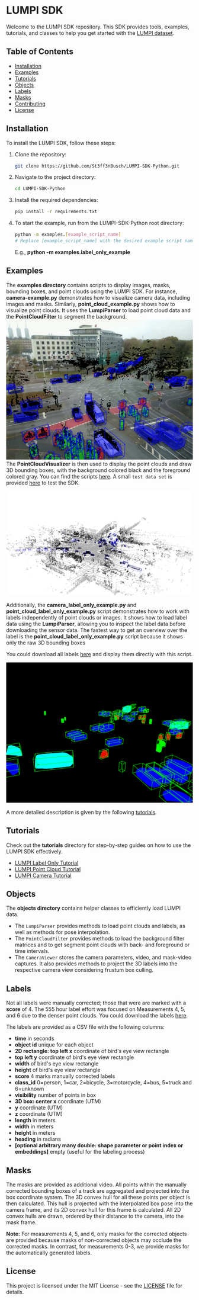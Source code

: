 # LUMPI SDK

Welcome to the LUMPI SDK repository. This SDK provides tools, examples, tutorials, and classes to help you get started with the [LUMPI dataset](https://data.uni-hannover.de/dataset/lumpi).

## Table of Contents
- [Installation](#installation)
- [Examples](#examples)
- [Tutorials](#tutorials)
- [Objects](#objects)
- [Labels](#labels)
- [Masks](#masks)
- [Contributing](#contributing)
- [License](#license)

## Installation
To install the LUMPI SDK, follow these steps:
1. Clone the repository:
    ```sh
    git clone https://github.com/St3ff3nBusch/LUMPI-SDK-Python.git
    ```
2. Navigate to the project directory:
    ```sh
    cd LUMPI-SDK-Python
    ```
3. Install the required dependencies:
    ```sh
    pip install -r requirements.txt
    ```
4. To start the example, run from the LUMPI-SDK-Python root directory:
    ```sh
    python -m examples.[example_script_name]
    # Replace [example_script_name] with the desired example script name
    ```
    E.g., **python -m examples.label_only_example**
## Examples
The **examples directory** contains scripts to display images, masks, bounding boxes, and point clouds using the LUMPI SDK. For instance, **camera-example.py** demonstrates how to visualize camera data, including images and masks. Similarly, **point_cloud_example.py** shows how to visualize point clouds. It uses the **LumpiParser** to load point cloud data and the **PointCloudFilter** to segment the background. 
  <img src="images/CameraExample.png" alt="Camera Impression" />
The **PointCloudVisualizer** is then used to display the point clouds and draw 3D bounding boxes, with the background colored black and the foreground colored gray. You can find the scripts [here](examples). A small `test data set` is provided [here](https://data.uni-hannover.de/vault/ikg/busch/LUMPI/test_data.zip) to test the SDK.<p float="left">
  <img src="images/PointCloudExample.png" alt="Point Cloud Impression" >
</p>


Additionally, the **camera_label_only_example.py** and **point_cloud_label_only_example.py** script demonstrates how to work with labels independently of point clouds or images. It shows how to load label data using the **LumpiParser**, allowing you to inspect the label data before downloading the sensor data. The fastest way to get an overview over the label is the **point_cloud_label_only_example.py** script because it shows only the raw 3D bounding boxes 

You could download all labels [here](https://data.uni-hannover.de/vault/ikg/busch/LUMPI/labels.zip) and display them directly with this script.
 
 <img src="images/LabelExample.png" alt="Label Only Impression"/>

A more detailed description is given by the following [tutorials](#tutorials).

## Tutorials
Check out the **tutorials** directory for step-by-step guides on how to use the LUMPI SDK effectively.
- [LUMPI Label Only Tutorial](notebooks/label_only_tutorial.ipynb)
- [LUMPI Point Cloud Tutorial](notebooks/point_cloud_tutorial.ipynb) 
- [LUMPI Camera Tutorial](notebooks/camera_tutorial.ipynb)

## Objects
The **objects directory** contains helper classes to efficiently load LUMPI data.
- The `LumpiParser` provides methods to load point clouds and labels, as well as methods for pose interpolation.
- The `PointCloudFilter` provides methods to load the background filter matrices and to get segment point clouds with back- and foreground or time intervals.
- The `CameraViewer` stores the camera parameters, video, and mask-video captures. It also provides methods to project the 3D labels into the respective camera view considering frustum box culling.

## Labels
Not all labels were manually corrected; those that were are marked with a **score** of 4.
The 555 hour label effort was focused on Measurements 4, 5, and 6 due to the denser point clouds.
You could download the labels [here](https://data.uni-hannover.de/vault/ikg/busch/LUMPI/labels.zip). 

The labels are provided as a CSV file with the following columns:
- **time** in seconds
- **object id** unique for each object
- **2D rectangle: top left x** coordinate of bird's eye view rectangle
- **top left y** coordinate of bird's eye view rectangle
- **width** of bird's eye view rectangle
- **height** of bird's eye view rectangle
- **score** 4 marks manually corrected labels
- **class_id**  0=person, 1=car, 2=bicycle, 3=motorcycle, 4=bus, 5=truck and 6=unknown
- **visibility** number of points in box
- **3D box: center x** coordinate (UTM)
- **y** coordinate (UTM)
- **z** coordinate (UTM)
- **length** in meters
- **width** in meters
- **height** in meters
- **heading** in radians
- **[optional arbitrary many double: shape parameter or point index or embeddings]** empty (useful for the labeling process)

## Masks
The masks are provided as additional video. All points within the manually corrected bounding boxes of a track are aggregated and projected into the box coordinate system. The 3D convex hull for all these points per object is then calculated. This hull is projected with the interpolated box pose into the camera frame, and its 2D convex hull for this frame is calculated. All 2D convex hulls are drawn, ordered by their distance to the camera, into the mask frame.

**Note:** For measurements 4, 5, and 6, only masks for the corrected objects are provided because masks of non-corrected objects may occlude the corrected masks. In contrast, for measurements 0-3, we provide masks for the automatically generated labels.



## License
This project is licensed under the MIT License - see the [LICENSE](LICENSE) file for details.
